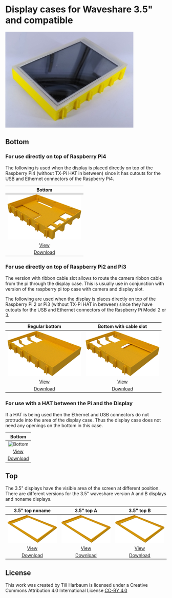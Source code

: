 # Display cases for Waveshare 3.5" and compatible

<img src="./images/display35.jpg"/>

## Bottom

### For use directly on top of Raspberry Pi4

The following is used when the display is placed directly on top of
the Raspberry Pi4 (without TX-Pi HAT in between) since it has cutouts
for the USB and Ethernet connectors of the Raspberry Pi4.

| Bottom |
|:---:|
| ![Bottom](../common/images/Pi4_Display-Wanne.png) |
| [View](../common/Pi4_Display-Wanne.stl) |
| [Download](../common/Pi4_Display-Wanne.stl?raw=true) |

### For use directly on top of Raspberry Pi2 and Pi3

The version with ribbon cable slot allows to route the camera ribbon
cable from the pi through the display case. This is usually use in
conjunction with version of the raspberry pi top case with camera and
display slot.

The following are used when the display is places directly on top of
the Raspberry Pi 2 or Pi3 (without TX-Pi HAT in between) since they
have cutouts for the USB and Ethernet connectors of the Raspberry Pi
Model 2 or 3.

| Regular bottom | Bottom with cable slot |
|:---:|:---:|
| ![Bottom](../common/images/display_v4_bottom.png) | ![Bottom](../common/images/display_v4_bottom_with_ribbon_slot.png) |
| [View](../common/display_v4_bottom.stl) | [View](../common/display_v4_bottom_with_ribbon_slot.stl) |
| [Download](../common/display_v4_bottom.stl?raw=true) | [Download](../common/display_v4_bottom.stl?raw=true) |

### For use with a HAT between the Pi and the Display

If a HAT is being used then the Ethernet and USB connectors do not
protrude into the area of the display case. Thus the display case does
not need any openings on the bottom in this case.

| Bottom |
|:---:|
| ![Bottom](../common/images/Display-Wanne_ohne_Öffnungen.png) |
| [View](../common/Display-Wanne_ohne_Öffnungen.stl) |
| [Download](../common/Display-Wanne_ohne_Öffnungen.stl?raw=true) |

## Top

The 3.5" displays have the visible area of the screen at different
position. There are different versions for the 3.5" waveshare version
A and B displays and noname displays.

| 3.5" top noname | 3.5" top A | 3.5" top B |
|:---:|:---:|:---:|
| ![Top 3.5"](./images/display35_top.png) | ![Top 3.5" A](./images/display_ws35a_top.png) | ![Top 3.5" B](./images/display_ws35b_top.png) |
| [View](display35_top.stl) | [View](display_ws35a_top.stl) | [View](display_ws35b_top.stl) |
| [Download](display35_top.stl?raw=true) | [Download](display_ws35a_top.stl?raw=true) | [Download](display_ws35b_top.stl?raw=true) |


## License

This work was created by Till Harbaum is licensed under a Creative Commons Attribution 4.0 International License
[CC-BY 4.0](https://creativecommons.org/licenses/by/4.0/)

